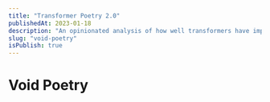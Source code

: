 ```yaml
---
title: "Transformer Poetry 2.0"
publishedAt: 2023-01-18
description: "An opinionated analysis of how well transformers have improved in creative tasks."
slug: "void-poetry"
isPublish: true
---
```


# Void Poetry
